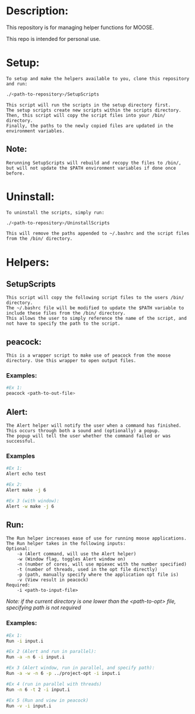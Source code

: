 # Description:

This repository is for managing helper functions for MOOSE.

This repo is intended for personal use.

# Setup:
    To setup and make the helpers available to you, clone this repository and run:
```Bash
./<path-to-repository>/SetupScripts
```
    This script will run the scripts in the setup directory first. 
    The setup scripts create new scripts within the scripts directory.
    Then, this script will copy the script files into your /bin/ directory.
    Finally, the paths to the newly copied files are updated in the environment variables.
## Note:
    Rerunning SetupScripts will rebuild and recopy the files to /bin/,
    but will not update the $PATH environment variables if done once before.

# Uninstall:
    To uninstall the scripts, simply run:
```Bash
./<path-to-repository>/UninstallScripts
```
    This will remove the paths appended to ~/.bashrc and the script files from the /bin/ directory.
    
# Helpers:

## SetupScripts
    This script will copy the following script files to the users /bin/ directory.
    The ~/.bashrc file will be modified to update the $PATH variable to include these files from the /bin/ directory.
    This allows the user to simply reference the name of the script, and not have to specify the path to the script.

## peacock:
    This is a wrapper script to make use of peacock from the moose directory. Use this wrapper to open output files.
### Examples:
```Bash
#Ex 1:
peacock <path-to-out-file>
```

## Alert:
    The Alert helper will notify the user when a command has finished. 
    This occurs through both a sound and (optionally) a popup.
    The popup will tell the user whether the command failed or was successful.
### Examples
```Bash
#Ex 1:
Alert echo test

#Ex 2:
Alert make -j 6

#Ex 3 (with window):
Alert -w make -j 6
```

## Run:
    The Run helper increases ease of use for running moose applications.
    The Run helper takes in the following inputs:
    Optional:
        -a (Alert command, will use the Alert helper)
        -w (Window flag, toggles Alert window on)
        -n (number of cores, will use mpiexec with the number specified)
        -t (number of threads, used in the opt file directly)
        -p (path, manually specify where the application opt file is)
        -v (View result in peacock)
    Required:
        -i <path-to-input-file>
*Note: if the current directory is one lower than the \<path-to-opt\> file, specifying path is not required*

### Examples:
```Bash
#Ex 1:
Run -i input.i

#Ex 2 (Alert and run in parallel):
Run -a -n 6 -i input.i

#Ex 3 (Alert window, run in parallel, and specify path):
Run -a -w -n 6 -p ../project-opt -i input.i

#Ex 4 (run in parallel with threads)
Run -n 6 -t 2 -i input.i

#Ex 5 (Run and view in peacock)
Run -v -i input.i
```